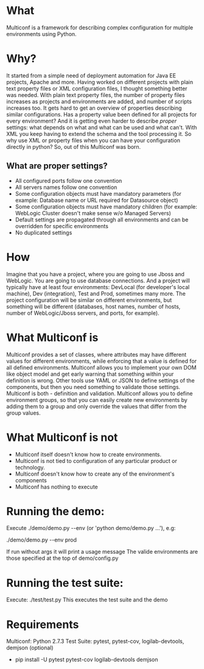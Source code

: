 
What
====

Multiconf is a framework for describing complex configuration for multiple environments using Python.

Why?
===

It started from a simple need of deployment automation for Java EE projects, Apache and more. Having worked on different projects with plain text property files or XML configuration files, I thought something better was needed. With plain text property files, the number of property files increases as projects and environments are added, and number of scripts increases too. It gets hard to get an overview of properties describing similar configurations. Has a property value been defined for all projects for every environment? And it is getting even harder to describe *proper* settings: what depends on what and what can be used and what can't. With XML you keep having to extend the schema and the tool processing it. So why use XML or property files when you can have your configuration directly in python? So, out of this Multiconf was born.

What are proper settings?
------------------------

* All configured ports follow one convention
* All servers names follow one convention
* Some configuration objects must have mandatory parameters (for example: Database name or URL required for Datasource object)
* Some configuration objects must have mandatory children (for example: WebLogic Cluster doesn't make sense w/o Managed Servers)
* Default settings are propagated through all environments and can be overridden for specific environments
* No duplicated settings

How
===

Imagine that you have a project, where you are going to use Jboss and WebLogic. You are going to use database connections. And a project will typically have at least four environments: DevLocal (for developer's local machine), Dev (integration), Test and Prod, sometimes many more. The project configuration will be similar on different environments, but something will be different (databases, host names, number of hosts, number of WebLogic/Jboss servers,  and ports, for example).

What Multiconf is
=================

Multiconf provides a set of classes, where attributes may have different values for different environments, while enforcing that a value is defined for all defined environments.
Multiconf allows you to implement your own DOM like object model and get early warning that something within your definition is wrong. Other tools use YAML or JSON to define settings of the components, but then you need something to validate those settings. Multiconf is both - definition and validation.
Multiconf allows you to define environment groups, so that you can easily create new environments by adding them to a group and only override the values that differ from the group values.

What Multiconf is not
=====================

* Multiconf itself doesn't know how to create environments.
* Multiconf is not tied to configuration of any particular product or technology.
* Multiconf doesn't know how to create any of the environment's components
* Multiconf has nothing to execute

Running the demo:
=====================
Execute ./demo/demo.py --env <env> (or 'python demo/demo.py ...'), e.g:

  ./demo/demo.py --env prod

If run without args it will print a usage message
The valide environments are those specified at the top of demo/config.py

Running the test suite:
=====================
Execute: ./test/test.py
This executes the test suite and the demo

Requirements
=====================
Multiconf: Python 2.7.3
Test Suite: pytest, pytest-cov, logilab-devtools, demjson (optional)
 - pip install -U pytest pytest-cov logilab-devtools demjson

